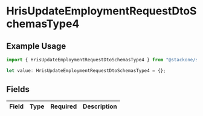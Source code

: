 # HrisUpdateEmploymentRequestDtoSchemasType4

## Example Usage

```typescript
import { HrisUpdateEmploymentRequestDtoSchemasType4 } from "@stackone/stackone-client-ts/sdk/models/shared";

let value: HrisUpdateEmploymentRequestDtoSchemasType4 = {};
```

## Fields

| Field       | Type        | Required    | Description |
| ----------- | ----------- | ----------- | ----------- |